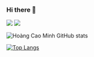 ### Hi there 👋
<img src="https://user-images.githubusercontent.com/18329471/143008836-160bb1b4-2289-4476-9777-2d9c75275916.gif"/>
<img src="https://camo.githubusercontent.com/fd1f1d74853ae3fa92e4f8c740147cc0899d43efc23bf371f37802305803e282/68747470733a2f2f696d672e736869656c64732e696f2f62616467652f54656e736f72466c6f772d6161346330302e7376673f6c6f676f3d74656e736f72666c6f77267374796c653d666c6174"/>

![Hoàng Cao Minh GitHub stats](https://github-readme-stats.vercel.app/api?username=nhimxu00&show_icons=true&theme=radical)
<!--
**nhimxu00/nhimxu00** is a ✨ _special_ ✨ repository because its `README.md` (this file) appears on your GitHub profile.

Here are some ideas to get you started:

- 🔭 I’m currently working on ...
- 🌱 I’m currently learning ...
- 👯 I’m looking to collaborate on ...
- 🤔 I’m looking for help with ...
- 💬 Ask me about ...
- 📫 How to reach me: ...
- 😄 Pronouns: ...
- ⚡ Fun fact: ...
-->
[![Top Langs](https://github-readme-stats.vercel.app/api/top-langs/?username=nhimxu00&layout=compact&theme=radical)](https://github.com/anuraghazra/github-readme-stats)
